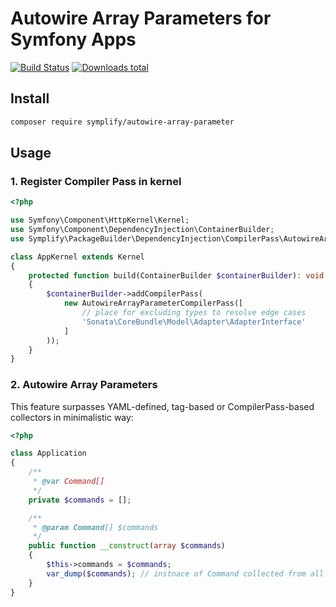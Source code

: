 # Autowire Array Parameters for Symfony Apps

[![Build Status](https://img.shields.io/travis/Symplify/AutowireArrayParameter/master.svg?style=flat-square)](https://travis-ci.org/Symplify/AutowireArrayParameter)
[![Downloads total](https://img.shields.io/packagist/dt/symplify/autowire-array-parameter.svg?style=flat-square)](https://packagist.org/packages/symplify/autowire-array-parameter/stats)

## Install

```bash
composer require symplify/autowire-array-parameter
```

## Usage

### 1. Register Compiler Pass in kernel

```php
<?php

use Symfony\Component\HttpKernel\Kernel;
use Symfony\Component\DependencyInjection\ContainerBuilder;
use Symplify\PackageBuilder\DependencyInjection\CompilerPass\AutowireArrayParameterCompilerPass;

class AppKernel extends Kernel
{
    protected function build(ContainerBuilder $containerBuilder): void
    {
        $containerBuilder->addCompilerPass(
            new AutowireArrayParameterCompilerPass([
                // place for excluding types to resolve edge cases
                'Sonata\CoreBundle\Model\Adapter\AdapterInterface'
            ]
        ));
    }
}
```

### 2. Autowire Array Parameters

This feature surpasses YAML-defined, tag-based or CompilerPass-based collectors in minimalistic way:

```php
<?php

class Application
{
    /**
     * @var Command[]
     */
    private $commands = [];

    /**
     * @param Command[] $commands
     */
    public function __construct(array $commands)
    {
        $this->commands = $commands;
        var_dump($commands); // instnace of Command collected from all services
    }
}
```

